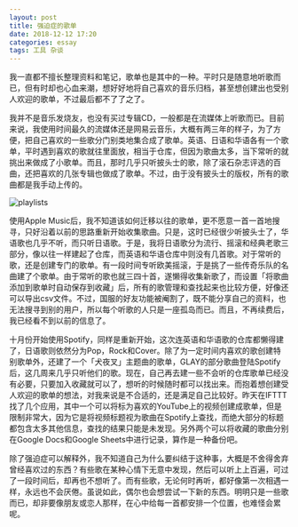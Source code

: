 ```yaml
---
layout: post
title: 强迫症的歌单
date: 2018-12-12 17:20
categories: essay
tags: 工具 杂谈
---
```


我一直都不擅长整理资料和笔记，歌单也是其中的一种。平时只是随意地听歌而已，但有时却也心血来潮，想好好地将自己喜欢的音乐归档，甚至想创建出也受别人欢迎的歌单，不过最后都不了了之了。

我并不是音乐发烧友，也没有买过专辑CD，一般都是在流媒体上听歌而已。目前来说，我使用时间最久的流媒体还是网易云音乐，大概有两三年的样子，为了方便，把自己喜欢的一些歌分门别类地集合成了歌单。英语、日语和华语各有一个歌单，平时遇到喜欢的歌就往里面放，相当于仓库，但因为歌曲太多，当下常听的就挑出来做成了小歌单。而且，那时几乎只听披头士的歌，除了滚石杂志评选的百曲，还把喜欢的几张专辑也做成了歌单。不过，由于没有披头士的版权，所有的歌曲都是我手动上传的。

![playlists](https://i.imgur.com/B1KugIF.png?1)

使用Apple Music后，我不知道该如何迁移以往的歌单，更不愿意一首一首地搜寻，只好沿着以前的思路重新开始收集歌曲。只是，这时已经很少听披头士了，华语歌也几乎不听，而只听日语歌。于是，我将日语歌分为流行、摇滚和经典老歌三部分，像以往一样建起了仓库，而英语和华语仓库中则没有几首歌。对于常听的歌，还是创建专门的歌单。有一段时间专听欧美摇滚，于是挑了一些传奇乐队的名曲建了个歌单。由于常听的歌也就三四十首，遂懒得收集新歌了，而设置「将歌曲添加到歌单时自动保存到收藏」后，所有的歌管理和查找起来也比较方便，好像还可以导出csv文件。不过，国服的好友功能被阉割了，既不能分享自己的资料，也无法搜寻到别的用户，所以每个听歌的人只是一座孤岛而已。而且，不再续费后，我已经看不到以前的信息了。

十月份开始使用Spotify，同样是重新开始，这次连英语和华语歌的仓库都懒得建了，日语歌则依然分为Pop，Rock和Cover。除了为一定时间内喜欢的歌创建特别歌单外，还建了一个「犬夜叉」主题曲的歌单，GLAY的部分歌曲登陆Spotify后，这几周来几乎只听他们的歌。现在，自己再去建一些不会听的仓库歌单已经没有必要，只要加入收藏就可以了，想听的时候随时都可以找出来。而抱着想创建受人欢迎的歌单的想法，对我来说是不合适的，还是满足自己比较好。昨天在IFTTT找了几个应用，其中一个可以将标为喜欢的YouTube上的视频创建成歌单，但是限制非常大，因为它是将视频标题视为歌曲在Spotify上查找，而绝大部分的标题都包含太多其他信息，查找的结果只能是未发现。另外两个可以将收藏的歌曲分别在Google Docs和Google Sheets中进行记录，算作是一种备份吧。

除了强迫症可以解释外，我不知道自己为什么要纠结于这种事，大概是不舍得舍弃曾经喜欢过的东西？有些歌在某种心情下无意中发现，然后可以听上上百遍，可过了一段时间后，却再也不想听了。而有些歌，无论何时再听，都好像第一次相遇一样，永远也不会厌倦。虽说如此，偶尔也会想尝试一下新的东西。明明只是一些歌而已，却非要像朋友或恋人那样，在心中给每一首都安排一个位置，也难怪会累呢。